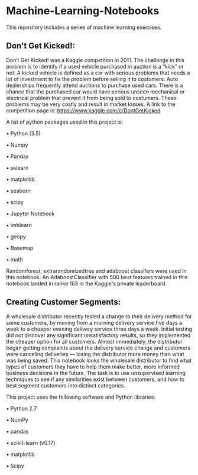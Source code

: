# Machine-Learning-Notebooks

This repository includes a series of machine learning exercises.

## Don't Get Kicked!:

Don’t Get Kicked! was a Kaggle competition in 2011. The challenge in this problem is to identify if a used vehicle purchased in auction is a “kick” or not. A kicked vehicle is defined as a car with serious problems that needs a lot of investment to fix the problem before selling it to costumers. Auto dealerships frequently attend auctions to purchase used cars. There is a chance that the purchased car would have serious unseen mechanical or electrical problem that prevent it from being sold to costumers. These problems may be very costly and result in market losses. A link to the competition page is:
https://www.kaggle.com/c/DontGetKicked 

A list of python packages used in this project is:

• Python (3.5)

•	Numpy

•	Pandas

•	sklearn

•	matplotlib

•	seaborn

•	scipy

•	Jupyter Notebook

•	imblearn

•	geopy

•	Basemap

•	math

Randomforest, extrarandomizedtree and adaboost classifers were used in this notebook. An AdaboostClassifier with 500 best features trained in this notebook landed in ranke 163 in the Kaggle's private leaderboard.

## Creating Customer Segments:

A wholesale distributor recently tested a change to their delivery method for some customers, by moving from a morning delivery service five days a week to a cheaper evening delivery service three days a week. Initial testing did not discover any significant unsatisfactory results, so they implemented the cheaper option for all customers. Almost immediately, the distributor began getting complaints about the delivery service change and customers were canceling deliveries — losing the distributor more money than what was being saved. This notebook looks the wholesale distributor to find what types of customers they have to help them make better, more informed business decisions in the future. The task is to use unsupervised learning techniques to see if any similarities exist between customers, and how to best segment customers into distinct categories.

This project uses the following software and Python libraries:

• Python 2.7

• NumPy

• pandas

• scikit-learn (v0.17)

• matplotlib

• Scipy

